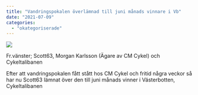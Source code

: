 ```yaml
---
title: "Vandringspokalen överlämnad till juni månads vinnare i Vb"
date: "2021-07-09"
categories: 
  - "okategoriserade"
---
```


![](http://www.turfvasterbotten.se/wp-content/uploads/2021/07/213607845_208043501090822_9201446635302340886_n.jpg?w=864)

Fr.vänster; Scott63, Morgan Karlsson (Ägare av CM Cykel) och Cykeltalibanen

Efter att vandringspokalen fått stått hos CM Cykel och fritid några veckor så har nu Scott63 lämnat över den till juni månads vinner i Västerbotten, Cykeltalibanen
